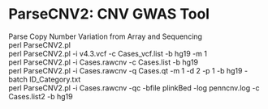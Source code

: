 # ParseCNV2: CNV GWAS Tool
Parse Copy Number Variation from Array and Sequencing  
perl ParseCNV2.pl  
perl ParseCNV2.pl -i v4.3.vcf -c Cases_vcf.list -b hg19 -m 1  
perl ParseCNV2.pl -i Cases.rawcnv -c Cases.list -b hg19  
perl ParseCNV2.pl -i Cases.rawcnv -q Cases.qt -m 1 -d 2 -p 1 -b hg19 -batch ID_Category.txt  
perl ParseCNV2.pl -i Cases.rawcnv -qc -bfile plinkBed -log penncnv.log -c Cases.list2 -b hg19  
